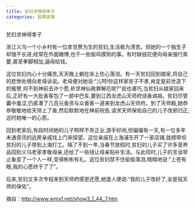 ```yaml
---
title: 贫妇求神得孝子
categories: 因果故事
---
```


	   
贫妇求神得孝子

浙江义乌一个小乡村有一位卖甘蔗为生的贫妇,生活极为清苦。但她的一个独生子却很不长进,经常在外面赌博,也干一些偷鸡摸狗的事。有时缺钱花便向母亲强行索要,甚至拳脚相加,逼母给钱。

这位贫妇内心十分痛苦,天天晚上躺在床上伤心落泪。有一天贫妇回到娘家,将自己的悲惨处境向老母诉说。老母便对她说:“儿呵!你这样家贫子不孝,肯定是前世造下的冤孽,何不到神前去许个愿,祈求神仙赦罪解厄呢?”说也凑巧,当贫妇从娘家回来后,正好有一大批香客包了一部中巴车,要到江西龙虎山天师府烧香谒祖。贫妇尽管囊中羞涩,仍紧凑了几百元香资与众香客一道来到龙虎山天师府。到了天师殿,她恭恭敬敬地给天师上了香,然后默默地在神前祝告,请求天师保佑自己的儿子改邪归正,这时她唯一的心愿。

回到老家后,有段时间她的儿子照样不务正业,游手好闲,但偏偏有一天,有一位多年未通音讯的远房亲戚找上门来探望。这位亲戚在上海浦东开了一家店铺,就顺带坝贫妇的儿子带到上海打工。隔了不到一年,当春节放假时,贫妇的儿子买了许多营养品回到义乌老家孝敬母亲,还给了一些钱让母亲贴补生活。与此同时,儿子的言谈举止象变了一个人一样,变得彬彬有礼。这位贫妇禁不住偷偷落泪,暗暗地说:“上苍有眼,我的心愿终于了了”。

后来,贫妇又多次专程来到天师府感恩还愿,她逢人便说:“我的儿子改好了,全是祖天师的保佑”。


摘自：http://www.wmxf.net/show3_1_44_7.htm